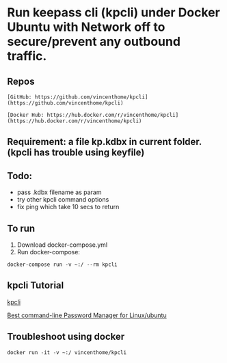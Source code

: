 # Run keepass cli  (kpcli) under Docker Ubuntu with Network off to secure/prevent any outbound traffic.

## Repos

`[GitHub: https://github.com/vincenthome/kpcli](https://github.com/vincenthome/kpcli)`

`[Docker Hub: https://hub.docker.com/r/vincenthome/kpcli](https://hub.docker.com/r/vincenthome/kpcli)`


## Requirement: a file kp.kdbx in current folder. (kpcli has trouble using keyfile)

## Todo: 
* pass .kdbx filename as param
* try other kpcli command options
* fix ping which take 10 secs to return

## To run

1. Download docker-compose.yml
2. Run docker-compose:

```
docker-compose run -v ~:/ --rm kpcli 
```

## kpcli Tutorial

[kpcli](http://kpcli.sourceforge.net/)

[Best command-line Password Manager for Linux/ubuntu](https://www.techinfected.net/2016/05/kpcli-best-command-line-password-manager-ubuntu-linux-mint-debian.html)

## Troubleshoot using docker

```
docker run -it -v ~:/ vincenthome/kpcli
```

